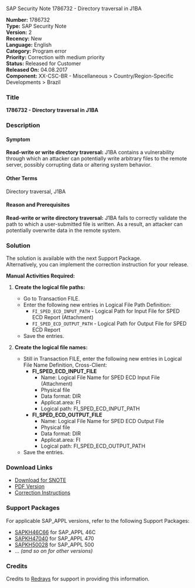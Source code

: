 SAP Security Note 1786732 - Directory traversal in J1BA

**Number:** 1786732  
**Type:** SAP Security Note  
**Version:** 2  
**Recency:** New  
**Language:** English  
**Category:** Program error  
**Priority:** Correction with medium priority  
**Status:** Released for Customer  
**Released On:** 04.08.2017  
**Component:** XX-CSC-BR - Miscellaneous > Country/Region-Specific Developments > Brazil

### Title
**1786732 - Directory traversal in J1BA**

### Description

#### Symptom
**Read-write or write directory traversal:**
J1BA contains a vulnerability through which an attacker can potentially write arbitrary files to the remote server, possibly corrupting data or altering system behavior.

#### Other Terms
Directory traversal, J1BA

#### Reason and Prerequisites
**Read-write or write directory traversal:**
J1BA fails to correctly validate the path to which a user-submitted file is written. As a result, an attacker can potentially overwrite data in the remote system.

### Solution
The solution is available with the next Support Package.  
Alternatively, you can implement the correction instruction for your release.

**Manual Activities Required:**

1. **Create the logical file paths:**
   - Go to Transaction FILE.
   - Enter the following new entries in Logical File Path Definition:
     - `FI_SPED_ECD_INPUT_PATH` - Logical Path for Input File for SPED ECD Report (Attachment)
     - `FI_SPED_ECD_OUTPUT_PATH` - Logical Path for Output File for SPED ECD Report
   - Save the entries.

2. **Create the logical file names:**
   - Still in Transaction FILE, enter the following new entries in Logical File Name Definition, Cross-Client:
     - **FI_SPED_ECD_INPUT_FILE**
       - Name: Logical File Name for SPED ECD Input File (Attachment)
       - Physical file
       - Data format: DIR
       - Applicat.area: FI
       - Logical path: FI_SPED_ECD_INPUT_PATH
     - **FI_SPED_ECD_OUTPUT_FILE**
       - Name: Logical File Name for SPED ECD Output File
       - Physical file
       - Data format: DIR
       - Applicat.area: FI
       - Logical path: FI_SPED_ECD_OUTPUT_PATH
   - Save the entries.

### Download Links
- [Download for SNOTE](https://notesdownloads.sap.com/note/0040000019363772017)
- [PDF Version](https://userapps.support.sap.com/sap/support/sfm/notes/print/0001786732?language=en-US&token=EFD6C0018D7233B68C750196530EF83A)
- [Correction Instructions](https://me.sap.com/corrins/0001786732/1)

### Support Packages
For applicable SAP_APPL versions, refer to the following Support Packages:
- [SAPKH46C66](https://me.sap.com/supportpackage/SAPKH46C66) for SAP_APPL 46C
- [SAPKH47040](https://me.sap.com/supportpackage/SAPKH47040) for SAP_APPL 470
- [SAPKH50028](https://me.sap.com/supportpackage/SAPKH50028) for SAP_APPL 500
- ... *(and so on for other versions)*

### Credits
Credits to [Redrays](https://redrays.io) for support in providing this information.